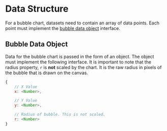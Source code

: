 # Data Structure

For a bubble chart, datasets need to contain an array of data points. Each point must implement the [bubble data object](#bubble-data-object) interface.

## Bubble Data Object

Data for the bubble chart is passed in the form of an object. The object must implement the following interface. It is important to note that the radius property, `r` is **not** scaled by the chart. It is the raw radius in pixels of the bubble that is drawn on the canvas.

```javascript
{
    // X Value
    x: <Number>,

    // Y Value
    y: <Number>,

    // Radius of bubble. This is not scaled.
    r: <Number>
}
```